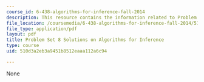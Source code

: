 ```yaml
---
course_id: 6-438-algorithms-for-inference-fall-2014
description: This resource contains the information related to Problem Set 8 Solutions.
file_location: /coursemedia/6-438-algorithms-for-inference-fall-2014/510d3a2eb3a9451b8512eaaa112a6c94_MIT6_438F14_ps8_sol.pdf
file_type: application/pdf
layout: pdf
title: Problem Set 8 Solutions on Algorithms for Inference
type: course
uid: 510d3a2eb3a9451b8512eaaa112a6c94

---
```

None